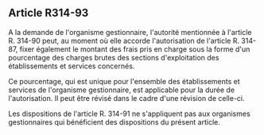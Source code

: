 ## Article R314-93


A la demande de l'organisme gestionnaire, l'autorité mentionnée à l'article R. 314-90 peut, au moment où elle
accorde l'autorisation de l'article R. 314-87, fixer également le montant des frais pris en charge sous la forme
d'un pourcentage des charges brutes des sections d'exploitation des établissements et services concernés.

Ce pourcentage, qui est unique pour l'ensemble des établissements et services de l'organisme gestionnaire,
est applicable pour la durée de l'autorisation. Il peut être révisé dans le cadre d'une révision de celle-ci.

Les dispositions de l'article R. 314-91 ne s'appliquent pas aux organismes gestionnaires qui bénéficient des
dispositions du présent article.

